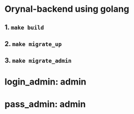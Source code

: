 # Orynal-backend using golang

## 1. ```make build```
## 2. ```make migrate_up```
## 3. ```make migrate_admin```

# login_admin: admin
# pass_admin: admin